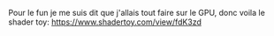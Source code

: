 Pour le fun je me suis dit que j'allais tout faire sur le GPU, donc voila le shader toy: https://www.shadertoy.com/view/fdK3zd
